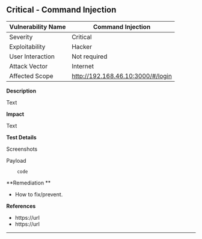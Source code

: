 ## Critical - Command Injection


| Vulnerability Name      | Command Injection |
| ----------- | ----------- |
| Severity     | Critical      |
| Exploitability   	| Hacker       |
| User Interaction  | Not required       |
| Attack Vector   	| Internet       |
| Affected Scope   	| http://192.168.46.10:3000/#/login       |


**Description**

Text

**Impact**

Text

**Test Details**

Screenshots

Payload

```
	code
```


**Remediation ** 

- How to fix/prevent.

**References**

- https://url
- https://url

---

